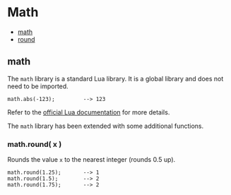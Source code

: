 ﻿
# Math
* [math](#math-1)
* [round](#math-round-x-)


## math
The ``math`` library is a standard Lua library. It is a global library and does not need to be imported.

	math.abs(-123);			--> 123

Refer to the [official Lua documentation](http://www.lua.org/manual/5.1/) for more details.

The ``math`` library has been extended with some additional functions.


### math.round( x )
Rounds the value ``x`` to the nearest integer (rounds 0.5 up).

	math.round(1.25);		--> 1
	math.round(1.5);		--> 2
	math.round(1.75);		--> 2

